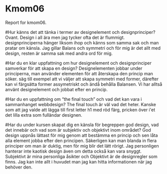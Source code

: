 Kmom06
===============================

Report for kmom06.

#Hur känns det att tänka i termer av designelement och designprinciper?
Ovant. Design i all ära men jag tycker ofta det är flummigt.
designprinciperna hänger liksom ihop och känns som samma sak och man pratar om känsla.
Jag gillar Balans och symmetri och för mig är det allt med design, resten är samma sak med andra ord för mig.

#Har du en klar uppfattning om hur designelement och designprinciper samverkar för att skapa en design?
Designelementen jobbar under principerna, man använder elementen för att återskapa den princip man söker.
säg till exempel att vi väljer att skapa symmetri med former, därefter kan vi färgsätta former assymetriskt och ändå behålla Balansen.  Vi har alltså använt designelement och jobbat efter en princip.

#Har du en uppfattning om “the final touch” och vad det kan vara i sammanhanget webbdesign?
The final touch är väl vad det heter. Kanske som att jag valde att lägga till first letter h1 med röd färg,
pricken över i'et det lilla extra som fulländar designen.

#Har du under kursen skapat dig en känsla för begreppen god design, vad det innebär och vad som är subjektiv och objektivt inom området?
God design uppnås lättast för mig genom att bestämma en princip och sen låta alla element jobba efter den principen. Säkerligen kan man blanda in flera principer om man är duktig, men för mig blir det lätt rörigt.
Jag personligen hanterar inte kaotisk design även om detta också kan vara snyggt. Subjektivt är mina personliga åsikter och Objektivt är de designregler som finns. Jag kan inte allt i huvudet man jag kan hitta informationen när jag behöver den.
